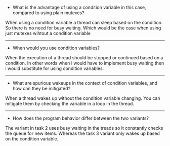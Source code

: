 - What is the advantage of using a condition variable in this case, compared to using plain mutexes?

When using a condition variable a thread can sleep based on the condition. So there is no need for busy waiting. Which would be the case when using just mutexes wihtout a condition variable
- - -
- When would you use condition variables?

When the execution of a thread should be stopped or continued based on a condition. In other words when i would have to implement busy waiting then i would substitute for using condition variables.
- - -
- What are spurious wakeups in the context of condition variables, and how can they be mitigated?

When a thread wakes up without the condition variable changing. You can mitigate them by checking the variable in a loop in the thread.
- - -
- How does the program behavior differ between the two variants?

The variant in task 2 uses busy waiting in the treads so it constantly checks the queue for new items. Whereas the task 3 variant only wakes up based on the condition variable.